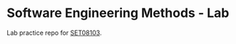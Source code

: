 # Software Engineering Methods - Lab
Lab practice repo for [SET08103](https://github.com/edinburgh-napier/SET08103).

